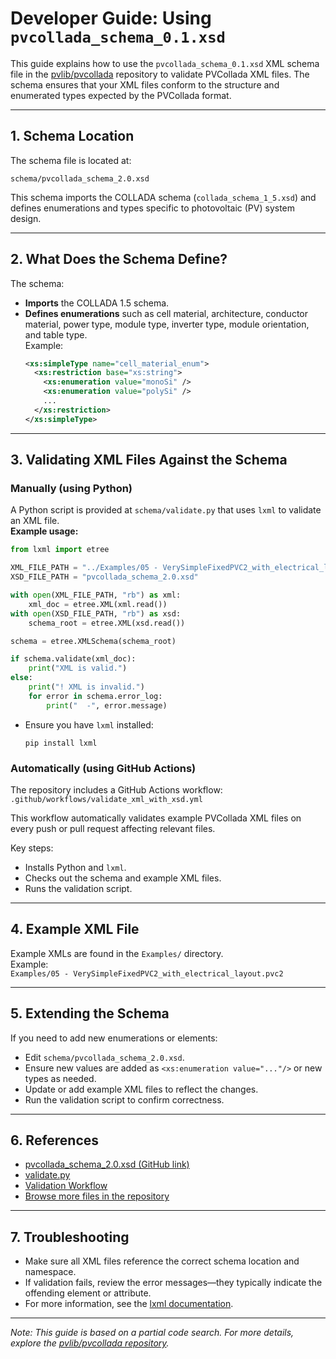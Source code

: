 # Developer Guide: Using `pvcollada_schema_0.1.xsd`

This guide explains how to use the `pvcollada_schema_0.1.xsd` XML schema file in the [pvlib/pvcollada](https://github.com/pvlib/pvcollada) repository to validate PVCollada XML files. The schema ensures that your XML files conform to the structure and enumerated types expected by the PVCollada format.

---

## 1. Schema Location

The schema file is located at:
```
schema/pvcollada_schema_2.0.xsd
```

This schema imports the COLLADA schema (`collada_schema_1_5.xsd`) and defines enumerations and types specific to photovoltaic (PV) system design.

---

## 2. What Does the Schema Define?

The schema:
- **Imports** the COLLADA 1.5 schema.
- **Defines enumerations** such as cell material, architecture, conductor material, power type, module type, inverter type, module orientation, and table type.  
  Example:
  ```xml
  <xs:simpleType name="cell_material_enum">
    <xs:restriction base="xs:string">
      <xs:enumeration value="monoSi" />
      <xs:enumeration value="polySi" />
      ...
    </xs:restriction>
  </xs:simpleType>
  ```

---

## 3. Validating XML Files Against the Schema

### Manually (using Python)

A Python script is provided at `schema/validate.py` that uses `lxml` to validate an XML file.  
**Example usage:**
```python
from lxml import etree

XML_FILE_PATH = "../Examples/05 - VerySimpleFixedPVC2_with_electrical_layout.pvc2"
XSD_FILE_PATH = "pvcollada_schema_2.0.xsd"

with open(XML_FILE_PATH, "rb") as xml:
    xml_doc = etree.XML(xml.read())
with open(XSD_FILE_PATH, "rb") as xsd:
    schema_root = etree.XML(xsd.read())

schema = etree.XMLSchema(schema_root)

if schema.validate(xml_doc):
    print("XML is valid.")
else:
    print("! XML is invalid.")
    for error in schema.error_log:
        print("  -", error.message)
```
- Ensure you have `lxml` installed:  
  ```
  pip install lxml
  ```

### Automatically (using GitHub Actions)

The repository includes a GitHub Actions workflow:  
`.github/workflows/validate_xml_with_xsd.yml`

This workflow automatically validates example PVCollada XML files on every push or pull request affecting relevant files.

Key steps:
- Installs Python and `lxml`.
- Checks out the schema and example XML files.
- Runs the validation script.

---

## 4. Example XML File

Example XMLs are found in the `Examples/` directory.  
Example:  
`Examples/05 - VerySimpleFixedPVC2_with_electrical_layout.pvc2`

---

## 5. Extending the Schema

If you need to add new enumerations or elements:
- Edit `schema/pvcollada_schema_2.0.xsd`.
- Ensure new values are added as `<xs:enumeration value="..."/>` or new types as needed.
- Update or add example XML files to reflect the changes.
- Run the validation script to confirm correctness.

---

## 6. References

- [pvcollada_schema_2.0.xsd (GitHub link)](https://github.com/pvlib/pvcollada/blob/main/schema/pvcollada_schema_2.0.xsd)
- [validate.py](https://github.com/pvlib/pvcollada/blob/main/schema/validate.py)
- [Validation Workflow](https://github.com/pvlib/pvcollada/blob/main/.github/workflows/validate_xml_with_xsd.yml)
- [Browse more files in the repository](https://github.com/pvlib/pvcollada)

---

## 7. Troubleshooting

- Make sure all XML files reference the correct schema location and namespace.
- If validation fails, review the error messages—they typically indicate the offending element or attribute.
- For more information, see the [lxml documentation](https://lxml.de/).

---

*Note: This guide is based on a partial code search. For more details, explore the [pvlib/pvcollada repository](https://github.com/pvlib/pvcollada).*